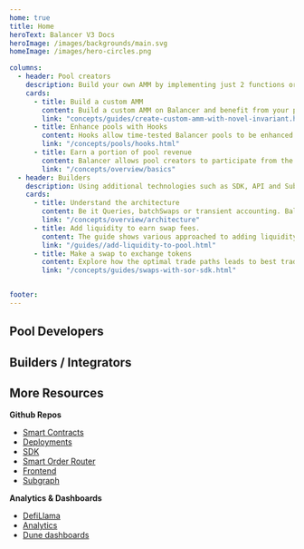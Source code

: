 ```yaml
---
home: true
title: Home
heroText: Balancer V3 Docs
heroImage: /images/backgrounds/main.svg
homeImage: /images/hero-circles.png

columns:
  - header: Pool creators
    description: Build your own AMM by implementing just 2 functions or extend a working AMM with custom hooks.
    cards:
      - title: Build a custom AMM
        content: Build a custom AMM on Balancer and benefit from your pool being fully integrated in the DeFi ecosystem
        link: "concepts/guides/create-custom-amm-with-novel-invariant.html"
      - title: Enhance pools with Hooks
        content: Hooks allow time-tested Balancer pools to be enhanced with functionalities your protocol requires
        link: "/concepts/pools/hooks.html"
      - title: Earn a portion of pool revenue
        content: Balancer allows pool creators to participate from the success of a pool by sharing part of it's revenue.
        link: "/concepts/overview/basics"
  - header: Builders
    description: Using additional technologies such as SDK, API and Subgraph to interact & fetch data from Balancer.
    cards:
      - title: Understand the architecture
        content: Be it Queries, batchSwaps or transient accounting. Balancers liquidity is readily available.
        link: "/concepts/overview/architecture"
      - title: Add liquidity to earn swap fees.
        content: The guide shows various approached to adding liquidity to a pool.
        link: "/guides//add-liquidity-to-pool.html"
      - title: Make a swap to exchange tokens
        content: Explore how the optimal trade paths leads to best trade execution.
        link: "/concepts/guides/swaps-with-sor-sdk.html"


footer:
---
```


<HomeCards :columns="$frontmatter.columns" />

## Pool Developers

## Builders / Integrators

## More Resources

**Github Repos**

- [Smart Contracts](https://github.com/balancer/balancer-v2-monorepo)
- [Deployments](https://github.com/balancer/balancer-deployments)
- [SDK](https://github.com/balancer/balancer-sdk)
- [Smart Order Router](https://github.com/balancer/balancer-sor)
- [Frontend](https://github.com/balancer/frontend-v2)
- [Subgraph](https://github.com/balancer/balancer-subgraph-v2)

**Analytics & Dashboards**

- [DefiLlama](https://defillama.com/protocol/balancer)
- [Analytics](https://balancer.defilytica.com/)
- [Dune dashboards](https://dune.com/browse/dashboards?team=balancer)
